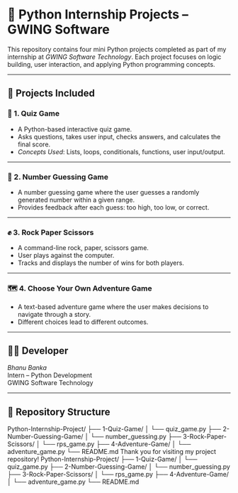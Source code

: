 # 🎯 Python Internship Projects – GWING Software

This repository contains four mini Python projects completed as part of my internship at *GWING Software Technology*. Each project focuses on logic building, user interaction, and applying Python programming concepts.

---

## 📁 Projects Included

### 🧠 1. Quiz Game
- A Python-based interactive quiz game.
- Asks questions, takes user input, checks answers, and calculates the final score.
- *Concepts Used*: Lists, loops, conditionals, functions, user input/output.

---

### 🔢 2. Number Guessing Game
- A number guessing game where the user guesses a randomly generated number within a given range.
- Provides feedback after each guess: too high, too low, or correct.

---

### ✊ 3. Rock Paper Scissors
- A command-line rock, paper, scissors game.
- User plays against the computer.
- Tracks and displays the number of wins for both players.

---

### 🗺️ 4. Choose Your Own Adventure Game
- A text-based adventure game where the user makes decisions to navigate through a story.
- Different choices lead to different outcomes.

---

## 👨‍💻 Developer

*Bhanu Banka*  
Intern – Python Development  
GWING Software Technology

---

## 📌 Repository Structure
Python-Internship-Project/ ├── 1-Quiz-Game/ │   └── quiz_game.py ├── 2-Number-Guessing-Game/ │   └── number_guessing.py ├── 3-Rock-Paper-Scissors/ │   └── rps_game.py ├── 4-Adventure-Game/ │   └── adventure_game.py └── README.md
Thank you for visiting my project repository!
Python-Internship-Project/ ├── 1-Quiz-Game/ │   └── quiz_game.py ├── 2-Number-Guessing-Game/ │   └── number_guessing.py ├── 3-Rock-Paper-Scissors/ │   └── rps_game.py ├── 4-Adventure-Game/ │   └── adventure_game.py └── README.md
